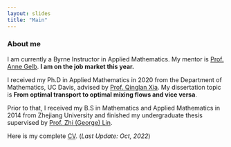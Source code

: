 ```yaml
---
layout: slides
title: "Main"
---
```



### About me

I am currently a Byrne Instructor in Applied Mathematics. My mentor is [Prof. Anne Gelb](https://math.dartmouth.edu/~annegelb/). **I am on the job market this year.**

I received my Ph.D in Applied Mathematics in 2020 from the Department of Mathematics, UC Davis, advised by [Prof. Qinglan Xia](http://math.ucdavis.edu/~qlxia). My dissertation topic is **From optimal transport to optimal mixing flows and vice versa**. 

Prior to that, I received my B.S in Mathematics and Applied Mathematics in 2014 from Zhejiang University and finished my undergraduate thesis supervised by [Prof. Zhi (George) Lin](http://www.math.zju.edu.cn/linzhi/).

Here is my complete [CV]({{site.url}}/CV.pdf). (*Last Update: Oct, 2022*)
